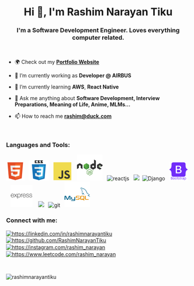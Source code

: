
<h1 align="center">Hi 👋, I'm Rashim Narayan Tiku</h1>
<h3 align="center">I'm a Software Development Engineer. Loves everything computer related.</h3>
<br>

- 🌍 Check out my [**Portfolio Website**](https://rashimnarayantiku.github.io)

- 🔭 I’m currently working as **Developer @ AIRBUS**

- 🌱 I’m currently learning **AWS**, **React Native**

- 💬 Ask me anything about **Software Development, Interview Preparations, Meaning of Life, Anime, MLMs...**

- 📫 How to reach me **rashim@duck.com**


<br>

<h3 align="left">Languages and Tools:</h3>
<p align="left"> 


<img src="https://raw.githubusercontent.com/devicons/devicon/master/icons/html5/html5-original.svg" alt="html5" width="50"/>&nbsp;&nbsp;
<img src="https://raw.githubusercontent.com/devicons/devicon/master/icons/css3/css3-original-wordmark.svg" alt="css3" width="55"/>&nbsp;&nbsp;
<img src="https://raw.githubusercontent.com/devicons/devicon/master/icons/javascript/javascript-original.svg" alt="javascript" width="50"/> &nbsp;&nbsp;
<img src="https://raw.githubusercontent.com/devicons/devicon/master/icons/nodejs/nodejs-original-wordmark.svg" alt="nodejs" width="70"/>&nbsp;&nbsp;
<img src="https://upload.wikimedia.org/wikipedia/commons/a/a7/React-icon.svg" alt="reactjs" width="70"/>&nbsp;&nbsp;
<img src="https://raw.githubusercontent.com/jmnote/z-icons/master/svg/python.svg" width="50" />&nbsp;
<img src="https://static.djangoproject.com/img/logos/django-logo-negative.png" alt="Django" width="50"/>&nbsp;&nbsp;
<img src="https://raw.githubusercontent.com/devicons/devicon/master/icons/bootstrap/bootstrap-plain-wordmark.svg" alt="bootstrap" width="50"/>&nbsp;&nbsp;
<img src="https://raw.githubusercontent.com/devicons/devicon/master/icons/express/express-original-wordmark.svg" alt="express" width="60"/> &nbsp;&nbsp;
<img src="https://github.com/isocpp/logos/blob/master/cpp_logo.svg" width="46">&nbsp;&nbsp;
<img src="https://raw.githubusercontent.com/jmnote/z-icons/master/svg/github.svg" alt="git" width="55"/>&nbsp;&nbsp;
<img src="https://raw.githubusercontent.com/devicons/devicon/master/icons/mysql/mysql-original-wordmark.svg" alt="mysql" width="70"/>&nbsp;&nbsp;
</p>


<h3 align="left">Connect with me:</h3>
<p align="left">
<a href="https://linkedin.com/in/rashimnarayantiku" target="blank"><img align="center" src="https://cdn.jsdelivr.net/npm/simple-icons@3.0.1/icons/linkedin.svg" alt="https://linkedin.com/in/rashimnarayantiku" height="30" width="40" /></a>
<a href="https://github.com/RashimNarayanTiku" target="blank"><img align="center" src="https://cdn.jsdelivr.net/npm/simple-icons@3.0.1/icons/github.svg" alt="https://github.com/RashimNarayanTiku" height="30" width="40" /></a>
<a href="https://instagram.com/rashim_narayan" target="blank"><img align="center" src="https://cdn.jsdelivr.net/npm/simple-icons@3.0.1/icons/instagram.svg" alt="https://instagram.com/rashim_narayan" height="30" width="40" /></a>
<a href="https://www.leetcode.com/rashim_narayan" target="blank"><img align="center" src="https://cdn.jsdelivr.net/npm/simple-icons@3.0.1/icons/leetcode.svg" alt="https://www.leetcode.com/rashim_narayan" height="30" width="40" /></a>
</p>

<br>

<p><img style="width:32rem; margin:0;" src="https://github-readme-stats.vercel.app/api?username=rashimnarayantiku&show_icons=true&locale=en" alt="rashimnarayantiku" /></p>
